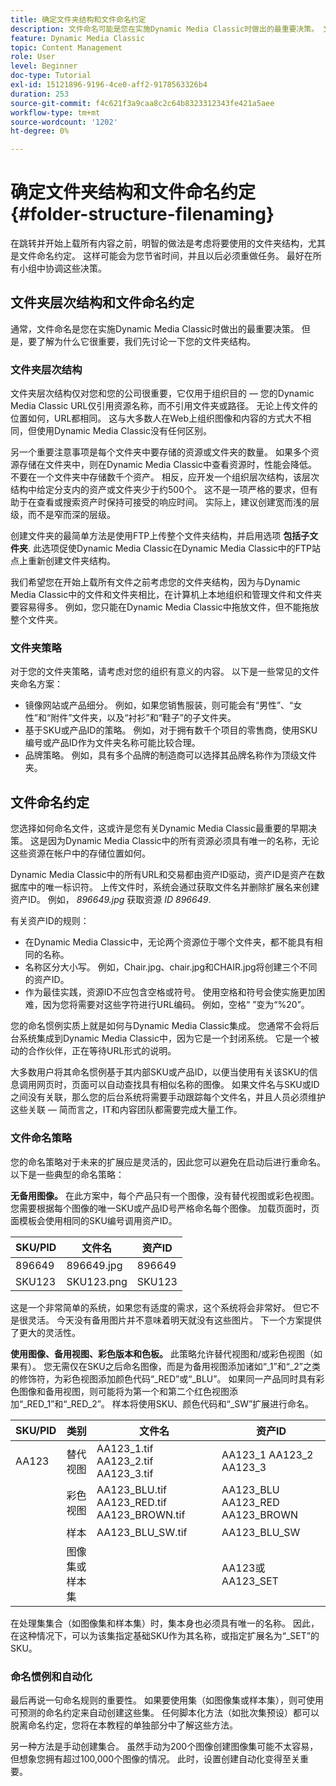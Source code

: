 ```yaml
---
title: 确定文件夹结构和文件命名约定
description: 文件命名可能是您在实施Dynamic Media Classic时做出的最重要决策。 文件夹结构同样重要。 了解为何对文件夹结构和文件名采取这种方式如此重要且可能的方法。
feature: Dynamic Media Classic
topic: Content Management
role: User
level: Beginner
doc-type: Tutorial
exl-id: 15121896-9196-4ce0-aff2-9178563326b4
duration: 253
source-git-commit: f4c621f3a9caa8c2c64b8323312343fe421a5aee
workflow-type: tm+mt
source-wordcount: '1202'
ht-degree: 0%

---
```


# 确定文件夹结构和文件命名约定 {#folder-structure-filenaming}

在跳转并开始上载所有内容之前，明智的做法是考虑将要使用的文件夹结构，尤其是文件命名约定。 这样可能会为您节省时间，并且以后必须重做任务。 最好在所有小组中协调这些决策。

## 文件夹层次结构和文件命名约定

通常，文件命名是您在实施Dynamic Media Classic时做出的最重要决策。 但是，要了解为什么它很重要，我们先讨论一下您的文件夹结构。

### 文件夹层次结构

文件夹层次结构仅对您和您的公司很重要，它仅用于组织目的 — 您的Dynamic Media Classic URL仅引用资源名称，而不引用文件夹或路径。 无论上传文件的位置如何，URL都相同。 这与大多数人在Web上组织图像和内容的方式大不相同，但使用Dynamic Media Classic没有任何区别。

另一个重要注意事项是每个文件夹中要存储的资源或文件夹的数量。 如果多个资源存储在文件夹中，则在Dynamic Media Classic中查看资源时，性能会降低。 不要在一个文件夹中存储数千个资产。 相反，应开发一个组织层次结构，该层次结构中给定分支内的资产或文件夹少于约500个。 这不是一项严格的要求，但有助于在查看或搜索资产时保持可接受的响应时间。 实际上，建议创建宽而浅的层级，而不是窄而深的层级。

创建文件夹的最简单方法是使用FTP上传整个文件夹结构，并启用选项 **包括子文件夹**. 此选项促使Dynamic Media Classic在Dynamic Media Classic中的FTP站点上重新创建文件夹结构。

我们希望您在开始上载所有文件之前考虑您的文件夹结构，因为与Dynamic Media Classic中的文件和文件夹相比，在计算机上本地组织和管理文件和文件夹要容易得多。 例如，您只能在Dynamic Media Classic中拖放文件，但不能拖放整个文件夹。

### 文件夹策略

对于您的文件夹策略，请考虑对您的组织有意义的内容。 以下是一些常见的文件夹命名方案：

- 镜像网站或产品细分。 例如，如果您销售服装，则可能会有“男性”、“女性”和“附件”文件夹，以及“衬衫”和“鞋子”的子文件夹。
- 基于SKU或产品ID的策略。 例如，对于拥有数千个项目的零售商，使用SKU编号或产品ID作为文件夹名称可能比较合理。
- 品牌策略。 例如，具有多个品牌的制造商可以选择其品牌名称作为顶级文件夹。

## 文件命名约定

您选择如何命名文件，这或许是您有关Dynamic Media Classic最重要的早期决策。 这是因为Dynamic Media Classic中的所有资源必须具有唯一的名称，无论这些资源在帐户中的存储位置如何。

Dynamic Media Classic中的所有URL和交易都由资产ID驱动，资产ID是资产在数据库中的唯一标识符。 上传文件时，系统会通过获取文件名并删除扩展名来创建资产ID。 例如， _896649.jpg_ 获取资源 _ID 896649_.

有关资产ID的规则：

- 在Dynamic Media Classic中，无论两个资源位于哪个文件夹，都不能具有相同的名称。
- 名称区分大小写。 例如，Chair.jpg、chair.jpg和CHAIR.jpg将创建三个不同的资产ID。
- 作为最佳实践，资源ID不应包含空格或符号。 使用空格和符号会使实施更加困难，因为您将需要对这些字符进行URL编码。 例如，空格“ ”变为“%20”。

您的命名惯例实质上就是如何与Dynamic Media Classic集成。 您通常不会将后台系统集成到Dynamic Media Classic中，因为它是一个封闭系统。 它是一个被动的合作伙伴，正在等待URL形式的说明。

大多数用户将其命名惯例基于其内部SKU或产品ID，以便当使用有关该SKU的信息调用网页时，页面可以自动查找具有相似名称的图像。 如果文件名与SKU或ID之间没有关联，那么您的后台系统将需要手动跟踪每个文件名，并且人员必须维护这些关联 — 简而言之，IT和内容团队都需要完成大量工作。

### 文件命名策略

您的命名策略对于未来的扩展应是灵活的，因此您可以避免在启动后进行重命名。 以下是一些典型的命名策略：

**无备用图像。** 在此方案中，每个产品只有一个图像，没有替代视图或彩色视图。 您需要根据每个图像的唯一SKU或产品ID号严格命名每个图像。 加载页面时，页面模板会使用相同的SKU编号调用资产ID。

| SKU/PID | 文件名 | 资产ID |
| ------- | ---------- | -------- |
| 896649 | 896649.jpg | 896649 |
| SKU123 | SKU123.png | SKU123 |

这是一个非常简单的系统，如果您有适度的需求，这个系统将会非常好。 但它不是很灵活。 今天没有备用图片并不意味着明天就没有这些图片。 下一个方案提供了更大的灵活性。

**使用图像、备用视图、彩色版本和色板。** 此策略允许替代视图和/或彩色视图（如果有）。 您无需仅在SKU之后命名图像，而是为备用视图添加诸如“_1”和“_2”之类的修饰符，为彩色视图添加颜色代码“_RED”或“_BLU”。 如果同一产品同时具有彩色图像和备用视图，则可能将为第一个和第二个红色视图添加“_RED_1”和“_RED_2”。 样本将使用SKU、颜色代码和“_SW”扩展进行命名。

| SKU/PID | 类别 | 文件名 | 资产ID |
| ------- | ----------------------- | ------------------------------------------- | ------------------------------- |
| AA123 | 替代视图 | AA123_1.tif AA123_2.tif AA123_3.tif | AA123_1 AA123_2 AA123_3 |
|         | 彩色视图 | AA123_BLU.tif AA123_RED.tif AA123_BROWN.tif | AA123_BLU AA123_RED AA123_BROWN |
|         | 样本 | AA123_BLU_SW.tif | AA123_BLU_SW |
|         | 图像集或样本集 |                                             | AA123或AA123_SET | — |

在处理集集合（如图像集和样本集）时，集本身也必须具有唯一的名称。 因此，在这种情况下，可以为该集指定基础SKU作为其名称，或指定扩展名为“_SET”的SKU。

### 命名惯例和自动化

最后再说一句命名规则的重要性。 如果要使用集（如图像集或样本集），则可使用可预测的命名约定来自动创建这些集。 任何脚本化方法（如批次集预设）都可以脱离命名约定，您将在本教程的单独部分中了解这些方法。

另一种方法是手动创建集合。 虽然手动为200个图像创建图像集可能不太容易，但想象您拥有超过100,000个图像的情况。 此时，设置创建自动化变得至关重要。
